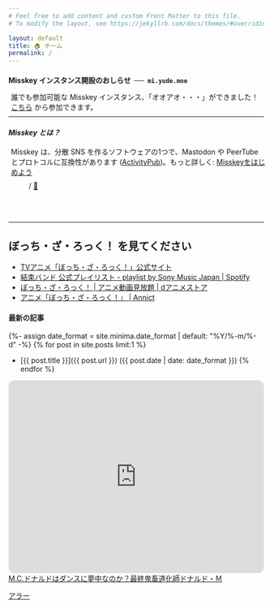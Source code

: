 ```yaml
---
# Feel free to add content and custom Front Matter to this file.
# To modify the layout, see https://jekyllrb.com/docs/themes/#overriding-theme-defaults

layout: default
title: 🏠 ホーム
permalink: /
---
```


<div class="alert alert-info" role="alert">
  <h4 class="alert-heading"><i class="fa-solid fa-circle-info"></i> Misskey インスタンス開設のおしらせ&nbsp;&nbsp;──&nbsp;&nbsp;<code>mi.yude.moe</code></h4>
  <p style="margin: -5px; margin-left: 5px">誰でも参加可能な Misskey インスタンス、「オオアオ・・・」ができました！<br>
  <a href="https://mi.yude.moe">こちら</a> から参加できます。</p>
  <hr>
  <h5 class="alert-heading">Misskey とは？</h5>
  <p style="margin: -5px; margin-left: 5px">Misskey は、分散 SNS を作るソフトウェアの1つで、Mastodon や PeerTube とプロトコルに互換性があります (<a href="https://www.w3.org/TR/activitypub/">ActivityPub</a>)。もっと詳しく: <a href="https://join.misskey.page/ja-JP/">Misskeyをはじめよう</a></p>
</div>

<div class="container" id="particles-js" style="position: relative; height: 5rem; z-index: 100">
  <div style="position: absolute; width: 100%; z-index: 200">
    <figure class="text-center">
    <blockquote class="blockquote">
      <p id="text" class="blockquote-text"></p>
    </blockquote>
    <figcaption class="blockquote-footer">
      <span id="artist"></span> / <cite id="title"></cite> <a href="javascript:void(0)" onClick="updateText(); return false;" class="fs-4 text-decoration-none">🔄</a>
    </figcaption>
    
  </figure>
  </div>
</div>

---

## ぼっち・ざ・ろっく！ を見てください
* [TVアニメ「ぼっち・ざ・ろっく！」公式サイト](https://bocchi.rocks/)
* [結束バンド 公式プレイリスト - playlist by Sony Music Japan \| Spotify](https://open.spotify.com/playlist/0khIb9sON6ZEbWvRQI6268?si=52afc864cbec4eb2&nd=1)
* [ぼっち・ざ・ろっく！ \| アニメ動画見放題 \| dアニメストア](https://animestore.docomo.ne.jp/animestore/ci_pc?workId=25806)
* [アニメ「ぼっち・ざ・ろっく！」 \| Annict](https://annict.com/works/8128)

#### 最新の記事
{%- assign date_format = site.minima.date_format | default: "%Y/%-m/%-d" -%}
{% for post in site.posts limit:1 %}
  * [{{ post.title }}]({{ post.url }}) ({{ post.date | date: date_format }})
{% endfor %}

<div>
<iframe style="border-radius:12px" src="https://open.spotify.com/embed/playlist/04UddhIt9F0G9Ae8P5UQ29?utm_source=generator&theme=0" style="max-width: 800px" width="100%" height="380" frameBorder="0" allowfullscreen="" allow="autoplay; clipboard-write; encrypted-media; fullscreen; picture-in-picture" loading="lazy"></iframe>
</div>

<div>
<script type="application/javascript" src="https://embed.nicovideo.jp/watch/sm2057168/script?w=640&h=360"></script><noscript><a href="https://www.nicovideo.jp/watch/sm2057168">M.C.ドナルドはダンスに夢中なのか？最終鬼畜道化師ドナルド・Ｍ</a></noscript>
</div>

[アラー](https://www.mcdonalds.co.jp/)